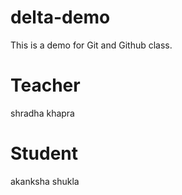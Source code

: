 # delta-demo
This is a demo for Git and Github class.
# Teacher
shradha khapra
# Student
akanksha shukla
